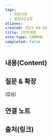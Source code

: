```yaml
---
tags:
  - 회로이론
  - 평형3상교류
aliases: 
created: 2025-04-28
title: 2전력계법
note-type: COMMON
completed: false
---
```


## 내용(Content)


## 질문 & 확장

(없음)

## 연결 노트

## 출처(링크)

